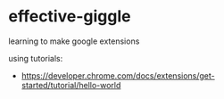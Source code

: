 # effective-giggle
learning to make google extensions

using tutorials:
* https://developer.chrome.com/docs/extensions/get-started/tutorial/hello-world
